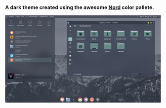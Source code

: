 ### A dark theme created using the awesome [Nord](https://github.com/arcticicestudio/nord) color pallete.

![Nordic preview](preview/preview.png)
